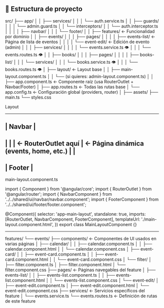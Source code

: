 ## 📁 Estructura de proyecto

src/
├── app/
│   │   ├── services/
│   │   │   └── auth.service.ts
│   │   ├── guards/
│   │   │   └── admin.guard.ts
│   │   └── interceptors/
│   │       └── auth.interceptor.ts
│
│   │   │   ├── navbar/
│   │   │   └── footer/
│
│   ├── features/                 ← Funcionalidad por dominio
│   │   ├── events/
│   │   │   ├── pages/
│   │   │   │   ├── events-list/  ← Página de lista de eventos
│   │   │   │   └── event-edit/   ← Edición de evento (admin)
│   │   │   ├── services/
│   │   │   │   └── events.service.ts 👁️
│   │   │   └── events.routes.ts 👁️
│   │   ├── books/
│   │   │   ├── pages/
│   │   │   │   ├── books-list/
│   │   │   └── services/
│   │   │       └── books.service.ts 👁️
│   │   │   └── books.routes.ts 👁️
│   ├── layout/                   ← Layout base
│   │   ├── main-layout.component.ts
│   │   └── (si quieres: admin-layout.component.ts)
│
│   ├── app.component.ts         ← Componente raíz (usa RouterOutlet + Navbar/Footer)
│   ├── app.routes.ts            ← Todas las rutas base
│   └── app.config.ts            ← Configuración global (providers, router)
│
├── assets/
├── main.ts
└── styles.css

Layout

----------------------------
|        Navbar           |
----------------------------
|                          |
|   ← RouterOutlet aquí   |  ← Página dinámica (events, home, etc.)
|                          |
----------------------------
|        Footer           |
----------------------------

main-layout.component.ts

import { Component } from '@angular/core';
import { RouterOutlet } from '@angular/router';
import { NavbarComponent } from '../../shared/ui/navbar/navbar.component';
import { FooterComponent } from '../../shared/ui/footer/footer.component';

@Component({
selector: 'app-main-layout',
standalone: true,
imports: [RouterOutlet, NavbarComponent, FooterComponent],
templateUrl: './main-layout.component.html',
})
export class MainLayoutComponent {}

--------------------------------------

<app-navbar></app-navbar>

<main>
  <router-outlet></router-outlet> <!-- Aquí se cargan las páginas -->
</main>

<app-footer></app-footer>


features/
└── events/
├── components/              ← Componentes de UI usados en varias páginas
│   ├── calendar/
│   │   ├── calendar.component.ts
│   │   ├── calendar.component.html
│   │   └── calendar.component.css
│   ├── event-card/
│   │   ├── event-card.component.ts
│   │   ├── event-card.component.html
│   │   └── event-card.component.css
│   └── filter/
│       ├── filter.component.ts
│       ├── filter.component.html
│       └── filter.component.css
    ├── pages/                   ← Páginas navegables del feature
    │   ├── events-list/
    │   │   ├── events-list.component.ts
    │   │   ├── events-list.component.html
    │   │   └── events-list.component.css
    │   └── event-edit/
    │       ├── event-edit.component.ts
    │       ├── event-edit.component.html
    │       └── event-edit.component.css
    ├── services/                ← Servicios específicos del feature
    │   └── events.service.ts
    └── events.routes.ts         ← Definición de rutas de este feature
